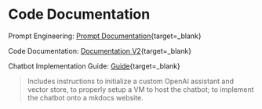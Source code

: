 # Code Documentation

Prompt Engineering: [Prompt Documentation](promptengineering.md){target=_blank}  

Code Documentation: [Documentation V2](chatbot_documentation_v2.md){target=_blank}  

Chatbot Implementation Guide: [Guide](chatbot_implementation_documentation.md){target=_blank}  
> Includes instructions to initialize a custom OpenAI assistant and vector store, to properly setup a VM to host the chatbot; to implement the chatbot onto a mkdocs website.